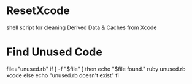 # ResetXcode
shell script for cleaning Derived Data &amp; Caches from Xcode


# Find Unused Code
file="unused.rb"
if [ -f "$file" ]
then
echo "$file found."
ruby unused.rb xcode
else
echo "unused.rb doesn't exist"
fi


